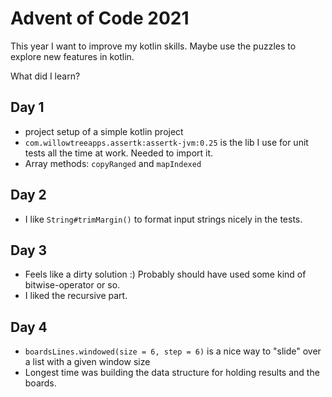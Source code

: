 # Advent of Code 2021

This year I want to improve my kotlin skills. Maybe use the puzzles to explore new features in kotlin.

What did I learn?

## Day 1

* project setup of a simple kotlin project
* `com.willowtreeapps.assertk:assertk-jvm:0.25` is the lib I use for unit tests all the time at work. Needed to import
  it.
* Array methods: `copyRanged` and `mapIndexed`

## Day 2

* I like `String#trimMargin()` to format input strings nicely in the tests.

## Day 3

* Feels like a dirty solution :) Probably should have used some kind of bitwise-operator or so.
* I liked the recursive part.

## Day 4

* `boardsLines.windowed(size = 6, step = 6)` is a nice way to "slide" over a list with a given window size
* Longest time was building the data structure for holding results and the boards.